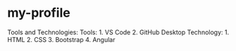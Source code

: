 # my-profile

Tools and Technologies:
Tools:
     1. VS Code
     2. GitHub Desktop 
Technology:
     1. HTML
     2. CSS
     3. Bootstrap
     4. Angular
     